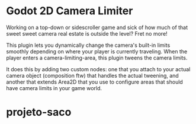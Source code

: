 # Godot 2D Camera Limiter

Working on a top-down or sidescroller game and sick of how much of that sweet
sweet camera real estate is outside the level? Fret no more!

This plugin lets you dynamically change the camera's built-in limits smoothly
depending on where your player is currently traveling. When the player enters
a camera-limiting-area, this plugin tweens the camera limits.

It does this by adding two custom nodes: one that you attach to your actual
camera object (composition ftw) that handles the actual tweening, and another
that extends Area2D that you use to configure areas that should have camera
limits in your game world.
# projeto-saco
